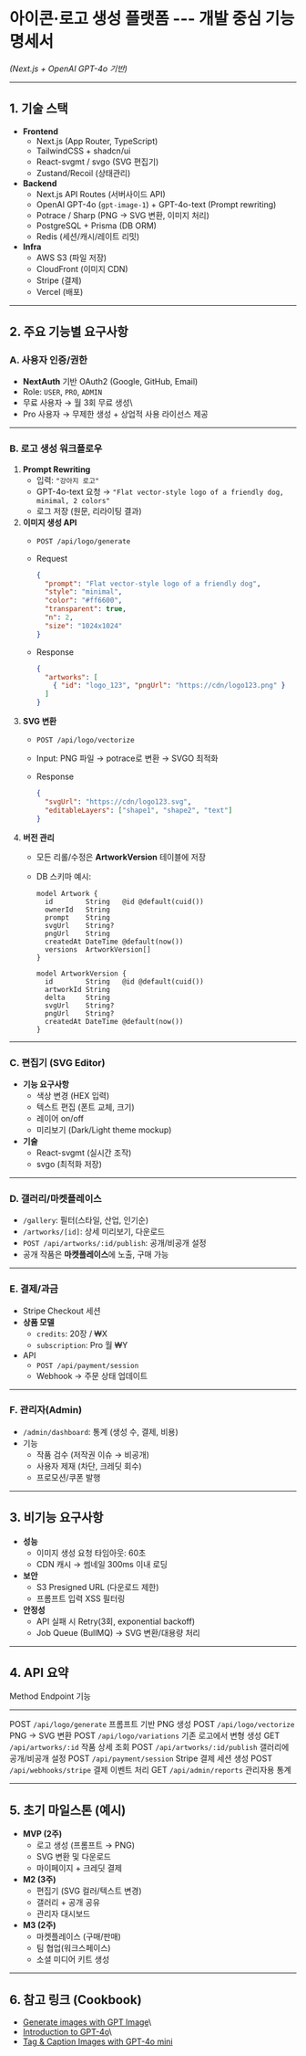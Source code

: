 # 아이콘·로고 생성 플랫폼 --- 개발 중심 기능 명세서

*(Next.js + OpenAI GPT-4o 기반)*

------------------------------------------------------------------------

## 1. 기술 스택

-   **Frontend**
    -   Next.js (App Router, TypeScript)
    -   TailwindCSS + shadcn/ui
    -   React-svgmt / svgo (SVG 편집기)
    -   Zustand/Recoil (상태관리)
-   **Backend**
    -   Next.js API Routes (서버사이드 API)
    -   OpenAI GPT-4o (`gpt-image-1`) + GPT-4o-text (Prompt rewriting)
    -   Potrace / Sharp (PNG → SVG 변환, 이미지 처리)
    -   PostgreSQL + Prisma (DB ORM)
    -   Redis (세션/캐시/레이트 리밋)
-   **Infra**
    -   AWS S3 (파일 저장)
    -   CloudFront (이미지 CDN)
    -   Stripe (결제)
    -   Vercel (배포)

------------------------------------------------------------------------

## 2. 주요 기능별 요구사항

### A. 사용자 인증/권한

-   **NextAuth** 기반 OAuth2 (Google, GitHub, Email)
-   Role: `USER`, `PRO`, `ADMIN`
-   무료 사용자 → 월 3회 무료 생성\
-   Pro 사용자 → 무제한 생성 + 상업적 사용 라이선스 제공

------------------------------------------------------------------------

### B. 로고 생성 워크플로우

1.  **Prompt Rewriting**
    -   입력: `"강아지 로고"`
    -   GPT-4o-text 요청 →
        `"Flat vector-style logo of a friendly dog, minimal, 2 colors"`
    -   로그 저장 (원문, 리라이팅 결과)
2.  **이미지 생성 API**
    -   `POST /api/logo/generate`

    -   Request

        ``` json
        {
          "prompt": "Flat vector-style logo of a friendly dog",
          "style": "minimal",
          "color": "#ff6600",
          "transparent": true,
          "n": 2,
          "size": "1024x1024"
        }
        ```

    -   Response

        ``` json
        {
          "artworks": [
            { "id": "logo_123", "pngUrl": "https://cdn/logo123.png" }
          ]
        }
        ```
3.  **SVG 변환**
    -   `POST /api/logo/vectorize`

    -   Input: PNG 파일 → potrace로 변환 → SVGO 최적화

    -   Response

        ``` json
        {
          "svgUrl": "https://cdn/logo123.svg",
          "editableLayers": ["shape1", "shape2", "text"]
        }
        ```
4.  **버전 관리**
    -   모든 리롤/수정은 **ArtworkVersion** 테이블에 저장

    -   DB 스키마 예시:

        ``` prisma
        model Artwork {
          id        String   @id @default(cuid())
          ownerId   String
          prompt    String
          svgUrl    String?
          pngUrl    String
          createdAt DateTime @default(now())
          versions  ArtworkVersion[]
        }

        model ArtworkVersion {
          id        String   @id @default(cuid())
          artworkId String
          delta     String
          svgUrl    String?
          pngUrl    String?
          createdAt DateTime @default(now())
        }
        ```

------------------------------------------------------------------------

### C. 편집기 (SVG Editor)

-   **기능 요구사항**
    -   색상 변경 (HEX 입력)
    -   텍스트 편집 (폰트 교체, 크기)
    -   레이어 on/off
    -   미리보기 (Dark/Light theme mockup)
-   **기술**
    -   React-svgmt (실시간 조작)
    -   svgo (최적화 저장)

------------------------------------------------------------------------

### D. 갤러리/마켓플레이스

-   `/gallery`: 필터(스타일, 산업, 인기순)
-   `/artworks/[id]`: 상세 미리보기, 다운로드
-   `POST /api/artworks/:id/publish`: 공개/비공개 설정
-   공개 작품은 **마켓플레이스**에 노출, 구매 가능

------------------------------------------------------------------------

### E. 결제/과금

-   Stripe Checkout 세션
-   **상품 모델**
    -   `credits`: 20장 / ₩X
    -   `subscription`: Pro 월 ₩Y
-   API
    -   `POST /api/payment/session`
    -   Webhook → 주문 상태 업데이트

------------------------------------------------------------------------

### F. 관리자(Admin)

-   `/admin/dashboard`: 통계 (생성 수, 결제, 비용)
-   기능
    -   작품 검수 (저작권 이슈 → 비공개)
    -   사용자 제재 (차단, 크레딧 회수)
    -   프로모션/쿠폰 발행

------------------------------------------------------------------------

## 3. 비기능 요구사항

-   **성능**
    -   이미지 생성 요청 타임아웃: 60초
    -   CDN 캐시 → 썸네일 300ms 이내 로딩
-   **보안**
    -   S3 Presigned URL (다운로드 제한)
    -   프롬프트 입력 XSS 필터링
-   **안정성**
    -   API 실패 시 Retry(3회, exponential backoff)
    -   Job Queue (BullMQ) → SVG 변환/대용량 처리

------------------------------------------------------------------------

## 4. API 요약

  Method   Endpoint                      기능
  -------- ----------------------------- ---------------------------
  POST     `/api/logo/generate`          프롬프트 기반 PNG 생성
  POST     `/api/logo/vectorize`         PNG → SVG 변환
  POST     `/api/logo/variations`        기존 로고에서 변형 생성
  GET      `/api/artworks/:id`           작품 상세 조회
  POST     `/api/artworks/:id/publish`   갤러리에 공개/비공개 설정
  POST     `/api/payment/session`        Stripe 결제 세션 생성
  POST     `/api/webhooks/stripe`        결제 이벤트 처리
  GET      `/api/admin/reports`          관리자용 통계

------------------------------------------------------------------------

## 5. 초기 마일스톤 (예시)

-   **MVP (2주)**
    -   로고 생성 (프롬프트 → PNG)
    -   SVG 변환 및 다운로드
    -   마이페이지 + 크레딧 결제
-   **M2 (3주)**
    -   편집기 (SVG 컬러/텍스트 변경)
    -   갤러리 + 공개 공유
    -   관리자 대시보드
-   **M3 (2주)**
    -   마켓플레이스 (구매/판매)
    -   팀 협업(워크스페이스)
    -   소셜 미디어 키트 생성

------------------------------------------------------------------------

## 6. 참고 링크 (Cookbook)

-   [Generate images with GPT
    Image](https://cookbook.openai.com/examples/generate_images_with_gpt_image?utm_source=chatgpt.com)\
-   [Introduction to
    GPT-4o](https://cookbook.openai.com/examples/gpt4o/introduction_to_gpt4o?utm_source=chatgpt.com)\
-   [Tag & Caption Images with GPT-4o
    mini](https://cookbook.openai.com/examples/tag_caption_images_with_gpt4v?utm_source=chatgpt.com)
